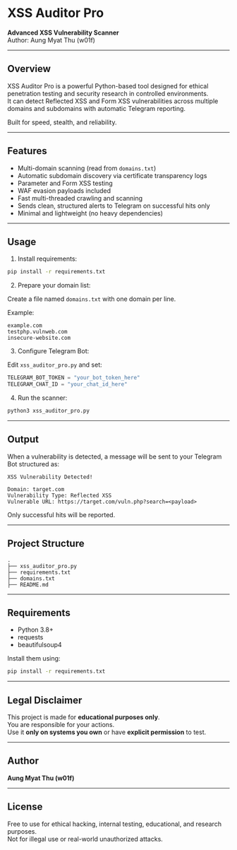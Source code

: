 # XSS Auditor Pro

**Advanced XSS Vulnerability Scanner**  
Author: Aung Myat Thu (w01f)

---

## Overview

XSS Auditor Pro is a powerful Python-based tool designed for ethical penetration testing and security research in controlled environments.  
It can detect Reflected XSS and Form XSS vulnerabilities across multiple domains and subdomains with automatic Telegram reporting.

Built for speed, stealth, and reliability.

---

## Features

- Multi-domain scanning (read from `domains.txt`)
- Automatic subdomain discovery via certificate transparency logs
- Parameter and Form XSS testing
- WAF evasion payloads included
- Fast multi-threaded crawling and scanning
- Sends clean, structured alerts to Telegram on successful hits only
- Minimal and lightweight (no heavy dependencies)

---

## Usage

1. Install requirements:

```bash
pip install -r requirements.txt
```

2. Prepare your domain list:

Create a file named `domains.txt` with one domain per line.

Example:

```
example.com
testphp.vulnweb.com
insecure-website.com
```

3. Configure Telegram Bot:

Edit `xss_auditor_pro.py` and set:

```python
TELEGRAM_BOT_TOKEN = "your_bot_token_here"
TELEGRAM_CHAT_ID = "your_chat_id_here"
```

4. Run the scanner:

```bash
python3 xss_auditor_pro.py
```

---

## Output

When a vulnerability is detected, a message will be sent to your Telegram Bot structured as:

```
XSS Vulnerability Detected!

Domain: target.com
Vulnerability Type: Reflected XSS
Vulnerable URL: https://target.com/vuln.php?search=<payload>
```

Only successful hits will be reported.

---

## Project Structure

```
.
├── xss_auditor_pro.py
├── requirements.txt
├── domains.txt
├── README.md
```

---

## Requirements

- Python 3.8+
- requests
- beautifulsoup4

Install them using:

```bash
pip install -r requirements.txt
```

---

## Legal Disclaimer

This project is made for **educational purposes only**.  
You are responsible for your actions.  
Use it **only on systems you own** or have **explicit permission** to test.

---

## Author

**Aung Myat Thu (w01f)**

---

## License

Free to use for ethical hacking, internal testing, educational, and research purposes.  
Not for illegal use or real-world unauthorized attacks.